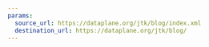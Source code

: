 ```yaml
---
params:
  source_url: https://dataplane.org/jtk/blog/index.xml
  destination_url: https://dataplane.org/jtk/blog/
---
```

